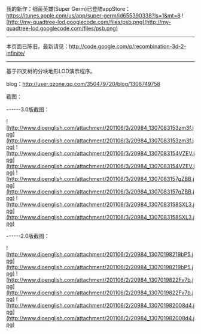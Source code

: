 我的新作：细菌英雄(Super Germ)已登陆appStore：https://itunes.apple.com/us/app/super-germ/id655390338?ls=1&mt=8
![http://my-quadtree-lod.googlecode.com/files/psb.png](http://my-quadtree-lod.googlecode.com/files/psb.png)


---



本页面已陈旧，最新请见：http://code.google.com/p/recombination-3d-2-infinite/



---




基于四叉树的分块地形LOD演示程序。

blog：http://user.qzone.qq.com/350479720/blog/1306749758

截图：

------3.0版截图：

![http://www.dioenglish.com/attachment/201106/3/20984_1307083153zm3f.jpg](http://www.dioenglish.com/attachment/201106/3/20984_1307083153zm3f.jpg)
![http://www.dioenglish.com/attachment/201106/3/20984_1307083154VZEV.jpg](http://www.dioenglish.com/attachment/201106/3/20984_1307083154VZEV.jpg)
![http://www.dioenglish.com/attachment/201106/3/20984_1307083157gZBB.jpg](http://www.dioenglish.com/attachment/201106/3/20984_1307083157gZBB.jpg)
![http://www.dioenglish.com/attachment/201106/3/20984_1307083158SXL3.jpg](http://www.dioenglish.com/attachment/201106/3/20984_1307083158SXL3.jpg)

------2.0版截图：

![http://www.dioenglish.com/attachment/201106/2/20984_13070198219bP5.jpg](http://www.dioenglish.com/attachment/201106/2/20984_13070198219bP5.jpg)
![http://www.dioenglish.com/attachment/201106/2/20984_1307019822Fv7b.jpg](http://www.dioenglish.com/attachment/201106/2/20984_1307019822Fv7b.jpg)
![http://www.dioenglish.com/attachment/201106/2/20984_130701982008d4.jpg](http://www.dioenglish.com/attachment/201106/2/20984_130701982008d4.jpg)